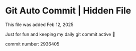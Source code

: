 # Git Auto Commit | Hidden File

This file was added Feb 12, 2025

Just for fun and keeping my daily git commit active 🤪

commit number: 2936405
